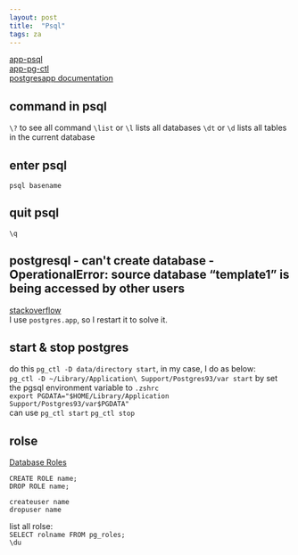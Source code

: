 ```yaml
---
layout: post
title:  "Psql"
tags: za
---
```


[app-psql](http://www.postgresql.org/docs/9.3/interactive/app-psql.html)  
[app-pg-ctl](http://www.postgresql.org/docs/9.3/static/app-pg-ctl.html)  
[postgresapp documentation](http://postgresapp.com/documentation)

## command in psql
`\?` to see all command
`\list` or `\l` lists all databases
`\dt` or `\d` lists all tables in the current database

## enter psql
`psql basename`

## quit psql
`\q`

## postgresql - can't create database - OperationalError: source database “template1” is being accessed by other users
[stackoverflow](http://stackoverflow.com/questions/14374726/postgresql-cant-create-database-operationalerror-source-database-template)  
I use `postgres.app`, so I restart it to solve it.

## start & stop postgres
do this `pg_ctl -D data/directory start`, in my case, I do as below:  
`pg_ctl -D ~/Library/Application\ Support/Postgres93/var start`
by set the pgsql environment variable to `.zshrc`  
`export PGDATA="$HOME/Library/Application Support/Postgres93/var$PGDATA"`  
can use `pg_ctl start` `pg_ctl stop`

## rolse
[Database Roles](http://www.postgresql.org/docs/9.3/static/database-roles.html)

`CREATE ROLE name;`  
`DROP ROLE name;`

`createuser name`  
`dropuser name`

list all rolse:  
`SELECT rolname FROM pg_roles;`  
`\du`